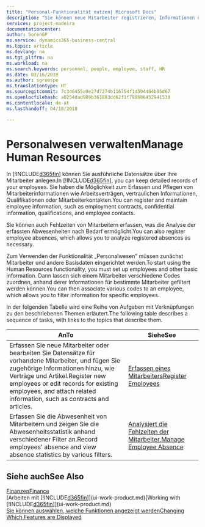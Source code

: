 ```yaml
---
title: "Personal-Funktionalität nutzen| Microsoft Docs"
description: "Sie können neue Mitarbeiter registrieren, Informationen über bestehende Mitarbeiter bearbeiten und Fehlzeiten aufzeichnen und analysieren."
services: project-madeira
documentationcenter: 
author: SorenGP
ms.service: dynamics365-business-central
ms.topic: article
ms.devlang: na
ms.tgt_pltfrm: na
ms.workload: na
ms.search.keywords: personnel, people, employee, staff, HR
ms.date: 03/16/2018
ms.author: sgroespe
ms.translationtype: HT
ms.sourcegitcommit: 7c346455a9e27d7274b116754f1d594484b95d67
ms.openlocfilehash: a0254dad989b361883dd62f1f798686452941538
ms.contentlocale: de-at
ms.lasthandoff: 04/18/2018

---
```

# <a name="manage-human-resources"></a><span data-ttu-id="134f9-103">Personalwesen verwalten</span><span class="sxs-lookup"><span data-stu-id="134f9-103">Manage Human Resources</span></span>
<span data-ttu-id="134f9-104">In [!INCLUDE[d365fin](includes/d365fin_md.md)] können Sie ausführliche Datensätze über Ihre Mitarbeiter anlegen.</span><span class="sxs-lookup"><span data-stu-id="134f9-104">In [!INCLUDE[d365fin](includes/d365fin_md.md)], you can keep detailed records of your employees.</span></span> <span data-ttu-id="134f9-105">Sie haben die Möglichkeit zum Erfassen und Pflegen von Mitarbeiterinformationen wie Arbeitsverträgen, vertraulichen Informationen, Qualifikationen oder Mitarbeiterkontakten.</span><span class="sxs-lookup"><span data-stu-id="134f9-105">You can register and maintain employee information, such as employment contracts, confidential information, qualifications, and employee contacts.</span></span>

<span data-ttu-id="134f9-106">Sie können auch Fehlzeiten von Mitarbeitern erfassen, was die Analyse der erfassten Abwesenheiten nach Bedarf ermöglicht.</span><span class="sxs-lookup"><span data-stu-id="134f9-106">You can also register employee absences, which allows you to analyze registered absences as necessary.</span></span>

<span data-ttu-id="134f9-107">Zum Verwenden der Funktionalität „Personalwesen” müssen zunächst Mitarbeiter und andere Basisdaten eingerichtet werden.</span><span class="sxs-lookup"><span data-stu-id="134f9-107">To start using the Human Resources functionality, you must set up employees and other basic information.</span></span> <span data-ttu-id="134f9-108">Dann lassen sich einem Mitarbeiter verschiedene Codes zuordnen, anhand derer Informationen für bestimmte Mitarbeiter gefiltert werden können.</span><span class="sxs-lookup"><span data-stu-id="134f9-108">You can then associate various codes to an employee, which allows you to filter information for specific employees.</span></span>

<span data-ttu-id="134f9-109">In der folgenden Tabelle wird eine Reihe von Aufgaben mit Verknüpfungen zu den beschriebenen Themen erläutert.</span><span class="sxs-lookup"><span data-stu-id="134f9-109">The following table describes a sequence of tasks, with links to the topics that describe them.</span></span>

| <span data-ttu-id="134f9-110">An</span><span class="sxs-lookup"><span data-stu-id="134f9-110">To</span></span> | <span data-ttu-id="134f9-111">Siehe</span><span class="sxs-lookup"><span data-stu-id="134f9-111">See</span></span> |
| --- | --- |
| <span data-ttu-id="134f9-112">Erfassen Sie neue Mitarbeiter oder bearbeiten Sie Datensätze für vorhandene Mitarbeiter, und fügen Sie zugehörige Informationen hinzu, wie Verträge und Artikel.</span><span class="sxs-lookup"><span data-stu-id="134f9-112">Register new employees or edit records for existing employees, and attach related information, such as contracts and articles.</span></span> |[<span data-ttu-id="134f9-113">Erfassen eines Mitarbeiters</span><span class="sxs-lookup"><span data-stu-id="134f9-113">Register Employees</span></span>](hr-how-register-employees.md) |
| <span data-ttu-id="134f9-114">Erfassen Sie die Abwesenheit von Mitarbeitern und zeigen Sie die Abwesenheitsstatistik anhand verschiedener Filter an.</span><span class="sxs-lookup"><span data-stu-id="134f9-114">Record employees' absence and view absence statistics by various filters.</span></span> |[<span data-ttu-id="134f9-115">Analysiert die Fehlzeiten der Mitarbeiter.</span><span class="sxs-lookup"><span data-stu-id="134f9-115">Manage Employee Absence</span></span>](hr-how-manage-absence.md) |

## <a name="see-also"></a><span data-ttu-id="134f9-116">Siehe auch</span><span class="sxs-lookup"><span data-stu-id="134f9-116">See Also</span></span>
[<span data-ttu-id="134f9-117">Finanzen</span><span class="sxs-lookup"><span data-stu-id="134f9-117">Finance</span></span>](finance.md)  
<span data-ttu-id="134f9-118">[Arbeiten mit [!INCLUDE[d365fin](includes/d365fin_md.md)]](ui-work-product.md)</span><span class="sxs-lookup"><span data-stu-id="134f9-118">[Working with [!INCLUDE[d365fin](includes/d365fin_md.md)]](ui-work-product.md)</span></span>  
[<span data-ttu-id="134f9-119">Sie können auswählen, welche Funktionen angezeigt werden</span><span class="sxs-lookup"><span data-stu-id="134f9-119">Changing Which Features are Displayed</span></span>](ui-experiences.md)        

